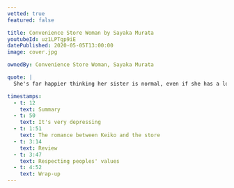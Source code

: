 ```yaml
---
vetted: true
featured: false

title: Convenience Store Woman by Sayaka Murata
youtubeId: uz1LPTgp9iE
datePublished: 2020-05-05T13:00:00
image: cover.jpg

ownedBy: Convenience Store Woman, Sayaka Murata

quote: |
  She's far happier thinking her sister is normal, even if she has a lot of problems, than she is having an abnormal sister for whom everything is fine.

timestamps:
  - t: 12
    text: Summary
  - t: 50
    text: It's very depressing
  - t: 1:51
    text: The romance between Keiko and the store
  - t: 3:14
    text: Review
  - t: 3:47
    text: Respecting peoples' values
  - t: 4:52
    text: Wrap-up
---
```

